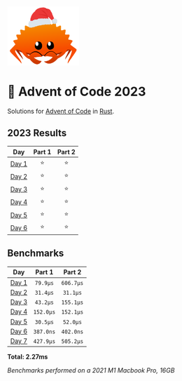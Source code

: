 <img src="./.assets/christmas_ferris.png" width="164">

# 🎄 Advent of Code 2023

Solutions for [Advent of Code](https://adventofcode.com/) in [Rust](https://www.rust-lang.org/).

<!--- advent_readme_stars table --->
## 2023 Results

| Day | Part 1 | Part 2 |
| :---: | :---: | :---: |
| [Day 1](https://adventofcode.com/2023/day/1) | ⭐ | ⭐ |
| [Day 2](https://adventofcode.com/2023/day/2) | ⭐ | ⭐ |
| [Day 3](https://adventofcode.com/2023/day/3) | ⭐ | ⭐ |
| [Day 4](https://adventofcode.com/2023/day/4) | ⭐ | ⭐ |
| [Day 5](https://adventofcode.com/2023/day/5) | ⭐ | ⭐ |
| [Day 6](https://adventofcode.com/2023/day/6) | ⭐ | ⭐ |
<!--- advent_readme_stars table --->

<!--- benchmarking table --->
## Benchmarks

| Day | Part 1 | Part 2 |
| :---: | :---: | :---:  |
| [Day 1](./src/bin/01.rs) | `79.9µs` | `606.7µs` |
| [Day 2](./src/bin/02.rs) | `31.4µs` | `31.1µs` |
| [Day 3](./src/bin/03.rs) | `43.2µs` | `155.1µs` |
| [Day 4](./src/bin/04.rs) | `152.0µs` | `152.1µs` |
| [Day 5](./src/bin/05.rs) | `30.5µs` | `52.0µs` |
| [Day 6](./src/bin/06.rs) | `387.0ns` | `402.0ns` |
| [Day 7](./src/bin/07.rs) | `427.9µs` | `505.2µs` |

**Total: 2.27ms**
<!--- benchmarking table --->
*Benchmarks performed on a 2021 M1 Macbook Pro, 16GB*
